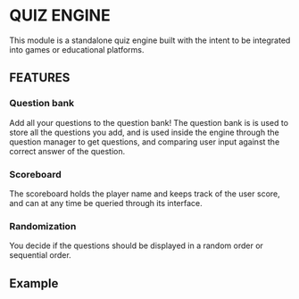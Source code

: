 # QUIZ ENGINE

This module is a standalone quiz engine built with the intent to be integrated into games or educational platforms. 

## FEATURES
### Question bank
Add all your questions to the question bank! The question bank is is used to store all the questions you add, and is used inside the engine through the question manager to get questions, and comparing user input against the correct answer of the question.

### Scoreboard
The scoreboard holds the player name and keeps track of the user score, and can at any time be queried through its interface.

### Randomization
You decide if the questions should be displayed in a random order or sequential order.

## Example




